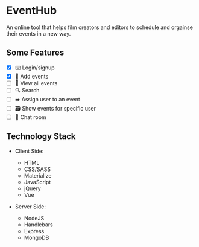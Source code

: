 # EventHub
An online tool that helps film creators and editors to schedule and orgainse their events in a new way.

## Some Features

* [x] ⌨️ Login/signup
* [x] 📝 Add events
* [ ] 🙈 View all events
* [ ] 🔍 Search
* [ ] ➡️ Assign user to an event
* [ ] 🗃 Show events for specific user
* [ ] 💬 Chat room

## Technology Stack

* Client Side:
  * HTML
  * CSS/SASS
  * Materialize
  * JavaScript
  * jQuery
  * Vue

* Server Side:
  * NodeJS
  * Handlebars
  * Express
  * MongoDB
